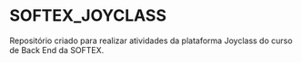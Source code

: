 # SOFTEX_JOYCLASS
 Repositório criado para realizar atividades da plataforma Joyclass do curso de Back End da SOFTEX.
